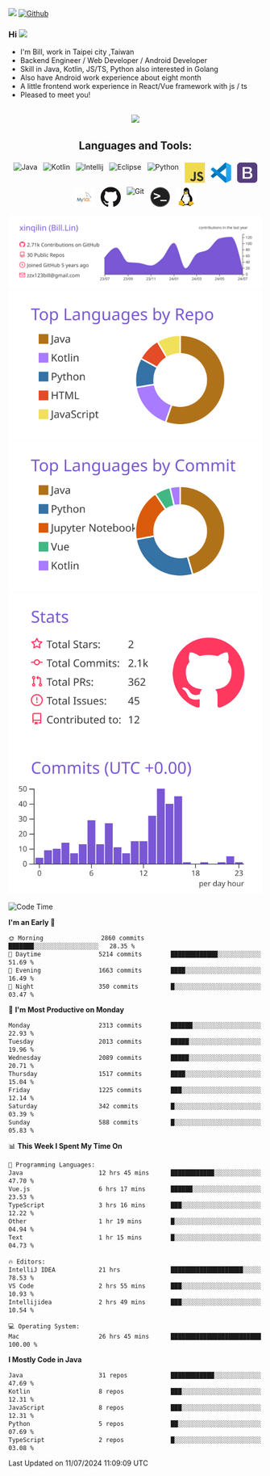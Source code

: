  
![](https://visitor-badge.laobi.icu/badge?page_id=xinqilin.xinqilin)
[![Github](https://img.shields.io/github/followers/xinqilin?label=Follow&style=social)](https://github.com/xinqilin)

### Hi <img src="https://raw.githubusercontent.com/MartinHeinz/MartinHeinz/master/wave.gif" width="35px">

- I'm Bill, work in Taipei city ,Taiwan
- Backend Engineer / Web Developer / Android Developer
- Skill in Java, Kotlin, JS/TS, Python also interested in Golang
- Also have Android work experience about eight month
- A little frontend work experience in React/Vue framework with js / ts
- Pleased to meet you!


<br />

<div align="center">
<img src="https://github-profile-trophy.vercel.app/?username=xinqilin&column=5&margin-w=15&margin-h=15" />

## Languages and Tools:
<p align="center">
<img alt="Java" src="https://raw.githubusercontent.com/jmnote/z-icons/master/svg/java.svg" height="40" style="vertical-align:top; margin:4px">
<img alt="Kotlin" src="https://img.icons8.com/color/48/000000/kotlin.png" height="40" style="vertical-align:top; margin:4px">
<img alt="Intellij" src="https://img.icons8.com/color/48/000000/intellij-idea.png" height="40" style="vertical-align:top; margin:4px"/>
<img alt="Eclipse" src="https://img.icons8.com/ios-filled/50/000000/java-eclipse.png" height="40" style="vertical-align:top; margin:4px"/>
<img alt="Python" height="40" style="vertical-align:top; margin:4px" src="https://cdn.jsdelivr.net/gh/devicons/devicon/icons/python/python-plain.svg" />
<img alt="Javascript" src="https://raw.githubusercontent.com/github/explore/80688e429a7d4ef2fca1e82350fe8e3517d3494d/topics/javascript/javascript.png" height="40" style="vertical-align:top; margin:4px">
<img alt="VS Code" src="https://raw.githubusercontent.com/github/explore/80688e429a7d4ef2fca1e82350fe8e3517d3494d/topics/visual-studio-code/visual-studio-code.png"  height="40" style="vertical-align:top; margin:4px">
<img alt="Bootstrap"  src="https://raw.githubusercontent.com/github/explore/80688e429a7d4ef2fca1e82350fe8e3517d3494d/topics/bootstrap/bootstrap.png" height="40" style="vertical-align:top; margin:4px">
<img alt="MySQL"src="https://raw.githubusercontent.com/github/explore/80688e429a7d4ef2fca1e82350fe8e3517d3494d/topics/mysql/mysql.png" height="40" style="vertical-align:top; margin:4px">
<img alt="Github" src="https://raw.githubusercontent.com/github/explore/78df643247d429f6cc873026c0622819ad797942/topics/github/github.png" height="40" style="vertical-align:top; margin:4px">

<img alt="Git" src="https://raw.githubusercontent.com/jmnote/z-icons/master/svg/git.svg" height="40" style="vertical-align:top; margin:4px">
<img alt="Terminal" src="https://raw.githubusercontent.com/github/explore/80688e429a7d4ef2fca1e82350fe8e3517d3494d/topics/terminal/terminal.png" height="40" style="vertical-align:top; margin:4px">
<img alt="Linux" src="https://raw.githubusercontent.com/github/explore/80688e429a7d4ef2fca1e82350fe8e3517d3494d/topics/linux/linux.png" height="40" style="vertical-align:top; margin:4px" alt="Windows" height="40" style="vertical-align:top; margin:4px">
</p>

<!-- <p align="center"><img  src="https://leetcode.card.workers.dev/?username=xinqilin&theme=auto" alt="xinqilin-leetcode" /></p> -->

<!-- <div width="100%">   
 <a href="https://readme-stats-cfgj2cxdy.vercel.app/api?username=xinqilin&count_private=true&show_icons=true&theme=algolia">
   <img  align="left" src="https://github-readme-stats.vercel.app/api?username=xinqilin&show_icons=true&theme=algolia&card_width=4" width="400"/>
 </a>
 <a href="https://readme-stats-cfgj2cxdy.vercel.app/api/top-langs/?username=xinqilin&hide=php,html,css&theme=algolia">
  <img  align="right" src="https://github-readme-stats.vercel.app/api/top-langs/?username=xinqilin&hide=html,css&theme=algolia&langs_count=10&layout=compact" />
 </a>
</div> -->

[![](https://raw.githubusercontent.com/xinqilin/xinqilin/master/profile-summary-card-output/buefy/0-profile-details.svg)](https://github.com/vn7n24fzkq/github-profile-summary-cards)
[![](https://raw.githubusercontent.com/xinqilin/xinqilin/master/profile-summary-card-output/buefy/1-repos-per-language.svg)](https://github.com/vn7n24fzkq/github-profile-summary-cards) 
[![](https://raw.githubusercontent.com/xinqilin/xinqilin/master/profile-summary-card-output/buefy/2-most-commit-language.svg)](https://github.com/vn7n24fzkq/github-profile-summary-cards)
[![](https://raw.githubusercontent.com/xinqilin/xinqilin/master/profile-summary-card-output/buefy/3-stats.svg)](https://github.com/vn7n24fzkq/github-profile-summary-cards) 
[![](https://raw.githubusercontent.com/xinqilin/xinqilin/master/profile-summary-card-output/buefy/4-productive-time.svg)](https://github.com/vn7n24fzkq/github-profile-summary-cards)

</div>
 
<!--START_SECTION:waka-->
![Code Time](http://img.shields.io/badge/Code%20Time-2%2C925%20hrs%2039%20mins-blue)

**I'm an Early 🐤** 

```text
🌞 Morning                2860 commits        ███████░░░░░░░░░░░░░░░░░░   28.35 % 
🌆 Daytime                5214 commits        █████████████░░░░░░░░░░░░   51.69 % 
🌃 Evening                1663 commits        ████░░░░░░░░░░░░░░░░░░░░░   16.49 % 
🌙 Night                  350 commits         █░░░░░░░░░░░░░░░░░░░░░░░░   03.47 % 
```
📅 **I'm Most Productive on Monday** 

```text
Monday                   2313 commits        ██████░░░░░░░░░░░░░░░░░░░   22.93 % 
Tuesday                  2013 commits        █████░░░░░░░░░░░░░░░░░░░░   19.96 % 
Wednesday                2089 commits        █████░░░░░░░░░░░░░░░░░░░░   20.71 % 
Thursday                 1517 commits        ████░░░░░░░░░░░░░░░░░░░░░   15.04 % 
Friday                   1225 commits        ███░░░░░░░░░░░░░░░░░░░░░░   12.14 % 
Saturday                 342 commits         █░░░░░░░░░░░░░░░░░░░░░░░░   03.39 % 
Sunday                   588 commits         █░░░░░░░░░░░░░░░░░░░░░░░░   05.83 % 
```


📊 **This Week I Spent My Time On** 

```text
💬 Programming Languages: 
Java                     12 hrs 45 mins      ████████████░░░░░░░░░░░░░   47.70 % 
Vue.js                   6 hrs 17 mins       ██████░░░░░░░░░░░░░░░░░░░   23.53 % 
TypeScript               3 hrs 16 mins       ███░░░░░░░░░░░░░░░░░░░░░░   12.22 % 
Other                    1 hr 19 mins        █░░░░░░░░░░░░░░░░░░░░░░░░   04.94 % 
Text                     1 hr 15 mins        █░░░░░░░░░░░░░░░░░░░░░░░░   04.73 % 

🔥 Editors: 
IntelliJ IDEA            21 hrs              ████████████████████░░░░░   78.53 % 
VS Code                  2 hrs 55 mins       ███░░░░░░░░░░░░░░░░░░░░░░   10.93 % 
Intellijidea             2 hrs 49 mins       ███░░░░░░░░░░░░░░░░░░░░░░   10.54 % 

💻 Operating System: 
Mac                      26 hrs 45 mins      █████████████████████████   100.00 % 
```

**I Mostly Code in Java** 

```text
Java                     31 repos            ████████████░░░░░░░░░░░░░   47.69 % 
Kotlin                   8 repos             ███░░░░░░░░░░░░░░░░░░░░░░   12.31 % 
JavaScript               8 repos             ███░░░░░░░░░░░░░░░░░░░░░░   12.31 % 
Python                   5 repos             ██░░░░░░░░░░░░░░░░░░░░░░░   07.69 % 
TypeScript               2 repos             █░░░░░░░░░░░░░░░░░░░░░░░░   03.08 % 
```




 Last Updated on 11/07/2024 11:09:09 UTC
<!--END_SECTION:waka-->
 
 
<!-- <img src="https://wakatime.com/share/@abb22933-8532-4f24-8a13-e9e97bfee0f0/e937d23b-e152-4ff2-8509-e5b981912493.svg"  alt="Coding Chart" style="border-radius: 10px;border: solid 10px;" /> -->


